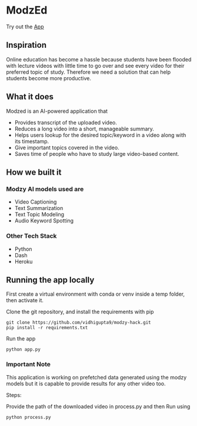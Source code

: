 # ModzEd

Try out the [App](https://modzed.herokuapp.com/)


## Inspiration
Online education has become a hassle because students have been flooded with lecture videos with little time to go over and see every video for their preferred topic of study. Therefore we need a solution that can help students become more productive.

## What it does
Modzed is an AI-powered application that
- Provides transcript of the uploaded video.
- Reduces a long video into a short, manageable summary.
- Helps users lookup for the desired topic/keyword in a video along with its timestamp.
- Give important topics covered in the video.
- Saves time of people who have to study large video-based content.

## How we built it
### Modzy AI models used are
- Video Captioning
- Text Summarization
- Text Topic Modeling
- Audio Keyword Spotting

### Other Tech Stack
- Python
- Dash
- Heroku

## Running the app locally

First create a virtual environment with conda or venv inside a temp folder, then activate it.


Clone the git repository, and install the requirements with pip

```
git clone https://github.com/vidhigupta9/modzy-hack.git
pip install -r requirements.txt
```

Run the app

```
python app.py
```

### Important Note
This application is working on prefetched data generated using the modzy models but it is capable to provide results for any other video too.

Steps: 

Provide the path of the downloaded video in process.py and then Run using

```
python process.py
```


